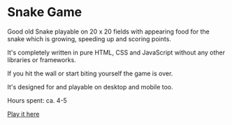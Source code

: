 # Snake Game

Good old Snake playable on 20 x 20 fields with appearing food for the snake which is growing, speeding up and scoring points.

It's completely written in pure HTML, CSS and JavaScript without any other libraries or frameworks.

If you hit the wall or start biting yourself the game is over.

It's designed for and playable on desktop and mobile too.

Hours spent: ca. 4-5

[Play it here](https://slawoe.github.io/snake-game/)
